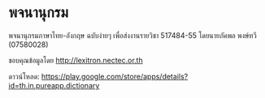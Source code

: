 # พจนานุกรม

พจนานุกรมภาษาไทย-อังกฤษ ฉบับง่ายๆ เพื่อส่งงานรายวิชา 517484-55 โดยนายภัคพล พงษ์ทวี (07580028)

ขอบคุณข้อมูลโดย http://lexitron.nectec.or.th

ดาวน์โหลด: https://play.google.com/store/apps/details?id=th.in.pureapp.dictionary
